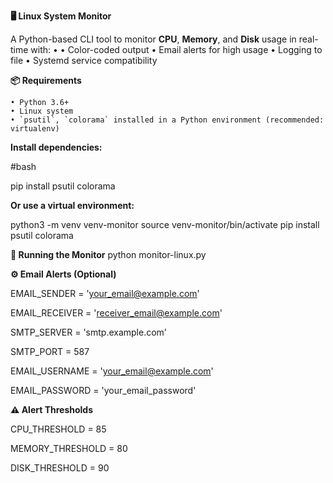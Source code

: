 **🖥️ Linux System Monitor**

A Python-based CLI tool to monitor **CPU**, **Memory**, and **Disk** usage in real-time with:
    • 
    •  Color-coded output
    •  Email alerts for high usage
    •  Logging to file
    •  Systemd service compatibility
      

**📦 Requirements**

    • Python 3.6+
    • Linux system
    • `psutil`, `colorama` installed in a Python environment (recommended: virtualenv)
**Install dependencies:**

#bash

pip install psutil colorama

**Or use a virtual environment:**

python3 -m venv venv-monitor
source venv-monitor/bin/activate
pip install psutil colorama

**🚀 Running the Monitor**
python monitor-linux.py

**⚙️ Email Alerts (Optional)**

EMAIL_SENDER = 'your_email@example.com'

EMAIL_RECEIVER = 'receiver_email@example.com'

SMTP_SERVER = 'smtp.example.com'

SMTP_PORT = 587

EMAIL_USERNAME = 'your_email@example.com'

EMAIL_PASSWORD = 'your_email_password'

**⚠️ Alert Thresholds**

CPU_THRESHOLD = 85

MEMORY_THRESHOLD = 80

DISK_THRESHOLD = 90

